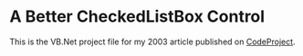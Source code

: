 # A Better CheckedListBox Control

This is the VB.Net project file for my 2003 article published on [CodeProject](https://www.codeproject.com/Articles/4526/Build-a-Better-CheckedListBox-Control).